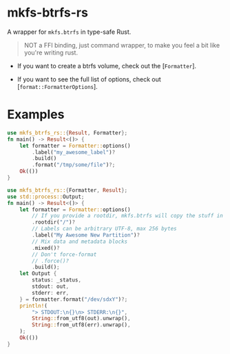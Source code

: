# mkfs-btrfs-rs

A wrapper for `mkfs.btrfs` in type-safe Rust.

> NOT a FFI binding, just command wrapper, to make you feel a bit like you're writing rust.

* If you want to create a btrfs volume, check out the [`Formatter`].

* If you want to see the full list of options, check out [`format::FormatterOptions`].

# Examples
```rust no_run
use mkfs_btrfs_rs::{Result, Formatter};
fn main() -> Result<()> {
    let formatter = Formatter::options()
        .label("my_awesome_label")?
        .build()
        .format("/tmp/some/file")?;
    Ok(())
}
```
```rust no_run
use mkfs_btrfs_rs::{Formatter, Result};
use std::process::Output;
fn main() -> Result<()> {
    let formatter = Formatter::options()
        // If you provide a rootdir, mkfs.btrfs will copy the stuff in that dir into the new volume
        .rootdir("/")?
        // Labels can be arbitrary UTF-8, max 256 bytes
        .label("My Awesome New Partition")?
        // Mix data and metadata blocks
        .mixed()?
        // Don't force-format
        // .force()?
        .build();
    let Output {
        status: _status,
        stdout: out,
        stderr: err,
    } = formatter.format("/dev/sdxY")?;
    println!(
        "> STDOUT:\n{}\n> STDERR:\n{}",
        String::from_utf8(out).unwrap(),
        String::from_utf8(err).unwrap(),
    );
    Ok(())
}
```